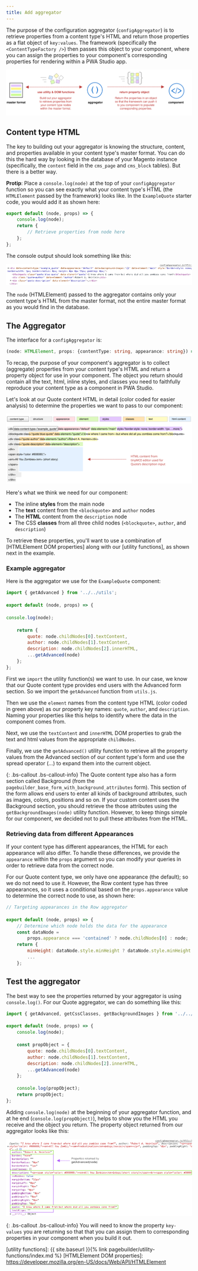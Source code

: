 ```yaml
---
title: Add aggregator
---
```


The purpose of the configuration aggregator (`configAggregator`) is to retrieve properties from a content type's HTML and return those properties as a flat object of `key:values`. The framework (specifically the `<ContentTypeFactory />`) then passes this object to your component, where you can assign the properties to your component's corresponding properties for rendering within a PWA Studio app.

![Aggregator Overview](AddAggregatorOverview.svg)

## Content type HTML

The key to building out your aggregator is knowing the structure, content, and properties available in your content type's master format. You can do this the hard way by looking in the database of your Magento instance (specifically, the `content` field in the `cms_page` and `cms_block` tables). But there is a better way.

**Protip**: Place a `console.log(node)` at the top of your `configAggregator` function so you can see exactly what your content type's HTML (the `HTMLElement` passed by the framework) looks like. In the `ExampleQuote` starter code, you would add it as shown here:

```js
export default (node, props) => {
    console.log(node);
    return {
        // Retrieve properties from node here
    };
};
```

The console output should look something like this:

![Content type HTML](AggregatorHTMLConsoleOutput.png)

The `node` (HTMLElement) passed to the aggregator contains only your content type's HTML from the master format, not the entire master format as you would find in the database.

## The Aggregator

The interface for a `configAggregator` is:

```ts
(node: HTMLElement, props: {contentType: string, appearance: string}) => {[key: string]: any}
```

To recap, the purpose of your component's aggregator is to collect (aggregate) properties from your content type's HTML and return a property object for use in your component. The object you return should contain all the text, html, inline styles, and classes you need to faithfully reproduce your content type as a component in PWA Studio.

Let's look at our Quote content HTML in detail (color coded for easier analysis) to determine the properties we want to pass to our component:

![Master format HTML](MasterFormatHTML.svg)

Here's what we think we need for our component:

-  The inline **styles** from the main node
-  The **text** content from the `<blockquote>` and `author` nodes
-  The **HTML** content from the `description` node
-  The CSS **classes** from all three child nodes (`<blockquote>`, `author`, and `description`)

To retrieve these properties, you'll want to use a combination of [HTMLElement DOM properties] along with our [utility functions], as shown next in the example.

### Example aggregator

Here is the aggregator we use for the `ExampleQuote` component:

```js
import { getAdvanced } from '../../utils';

export default (node, props) => {

console.log(node);

    return {
        quote: node.childNodes[0].textContent,
        author: node.childNodes[1].textContent,
        description: node.childNodes[2].innerHTML,
        ...getAdvanced(node)
    };
};
```

First we `import` the utility function(s) we want to use. In our case, we know that our Quote content type provides end users with the Advanced form section. So we import the `getAdvanced` function from `utils.js`.

Then we use the `element` names from the content type HTML (color coded in green above) as our property key names: `quote`, `author`, and `description`. Naming your properties like this helps to identify where the data in the component comes from.

Next, we use the `textContent` and `innerHTML` DOM properties to grab the text and html values from the appropriate `childNodes`.

Finally, we use the `getAdvanced()` utility function to retrieve all the property values from the Advanced section of our content type's form and use the spread operator (...) to expand them into the current object.

{: .bs-callout .bs-callout-info}
The Quote content type also has a form section called Background (from the `pagebuilder_base_form_with_background_attributes` form). This section of the form allows end users to enter all kinds of background attributes, such as images, colors, positions and so on. If your custom content uses the Background section, you should retrieve the those attributes using the `getBackgroundImages(node)` utility function. However, to keep things simple for our component, we decided not to pull these attributes from the HTML.

### Retrieving data from different Appearances

If your content type has different appearances, the HTML for each appearance will also differ. To handle these differences, we provide the `appearance` within the `props` argument so  you can modify your queries in order to retrieve data from the correct node.

For our Quote content type, we only have one appearance (the default); so we do not need to use it. However, the Row content type has three appearances, so it uses a conditional based on the `props.appearance` value to determine the correct node to use, as shown here:

```js
// Targeting appearances in the Row aggregator

export default (node, props) => {
    // Determine which node holds the data for the appearance
    const dataNode =
        props.appearance === 'contained' ? node.childNodes[0] : node;
    return {
        minHeight: dataNode.style.minHeight ? dataNode.style.minHeight : null,
        ...
    };
```

## Test the aggregator

The best way to see the properties returned by your aggregator is using `console.log()`. For our Quote aggregator, we can do something like this:

```js
import { getAdvanced, getCssClasses, getBackgroundImages } from '../../utils';

export default (node, props) => {
    console.log(node);

    const propObject = {
        quote: node.childNodes[0].textContent,
        author: node.childNodes[1].textContent,
        description: node.childNodes[2].innerHTML,
        ...getAdvanced(node)
    };

    console.log(propObject);
    return propObject;
};
```

Adding `console.log(node)` at the beginning of your aggregator function, and at he end (`console.log(propObject)`), helps to show you the HTML you receive and the object you return. The property object returned from our aggregator looks like this:

![Aggregator object console output](AggregatorObjectConsoleOutput.png)

{: .bs-callout .bs-callout-info}
You will need to know the property `key-values` you are returning so that that you can assign them to corresponding properties in your component when you build it out.

[utility functions]: {{ site.baseurl }}{% link pagebuilder/utility-functions/index.md %}
[HTMLElement DOM properties]: https://developer.mozilla.org/en-US/docs/Web/API/HTMLElement
